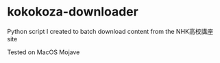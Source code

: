 # kokokoza-downloader
Python script I created to batch download content from the NHK高校講座 site

Tested on MacOS Mojave

